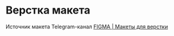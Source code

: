 # Верстка макета

Источник макета Telegram-канал [FIGMA | Макеты для верстки](https://t.me/+oXZSKMmXp6UyOGI6)

